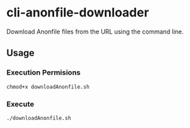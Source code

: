 # cli-anonfile-downloader
Download Anonfile files from the URL using the command line.

## Usage
### Execution Permisions
```chmod+x downloadAnonfile.sh```
### Execute
```./downloadAnonfile.sh```
